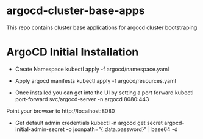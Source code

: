 # argocd-cluster-base-apps
This repo contains cluster base applications for argocd cluster bootstraping 

# ArgoCD Initial Installation

- Create Namespace
kubectl apply -f argocd/namespace.yaml

- Apply argocd manifests 
kubectl apply -f argocd/resources.yaml

- Once installed you can get into the UI by setting a port forward 
kubectl port-forward svc/argocd-server -n argocd 8080:443

Point your browser to http://localhost:8080

- Get default admin credentials 
kubectl -n argocd get secret argocd-initial-admin-secret -o jsonpath="{.data.password}" | base64 -d




